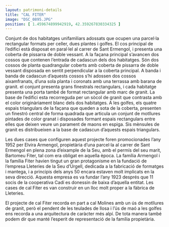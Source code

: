 ```yaml
---
layout: patrimoni-details
title: "CAL FITER"
image: "DSC_0895.JPG"
position: [ 1.459674899942919, 42.359267830334325 ]
---
```


Conjunt de dos habitatges unifamiliars adossats que ocupen una parcel·la rectangular formats per celler, dues plantes i golfes. El cos principal de l’edifici està disposat en paral·lel al carrer de Sant Ermengol, i presenta una coberta de pissarra de doble vessant. A la façana principal s’avancen dos cossos que contenen l’entrada de cadascun dels dos habitatges. Són dos cossos de planta quadrangular coberts amb coberta de pissarra de doble vessant disposada en sentit perpendicular a la coberta principal. A banda i banda de cadascun d’aquests cossos s’hi adossen dos cossos aixamfranats, d’una sola planta i coronats amb una terrassa amb barana de granit. el conjunt presenta grans finestrals rectangulars, i cada habitatge presenta una porta també de format rectangular amb marc de granit. La base de l’edifici esta recorreguda per un sòcol de granit que contrasta amb el color originàriament blanc dels dos habitatges. A les golfes, els quatre espais triangulars de la façana que queden a sota de la coberta, presenten un finestró central de forma quadrada que articula un conjunt de motllures pintades de color granat i disposades formant espais rectangulars entre elles que deixen veure un parament de maons en espiga. Sis mènsules de granit es distribueixen a la base de cadascun d’aquests espais triangulars.

Les dues cases que configuren aquest projecte foren promocionades l’any 1952 per Elvira Armengol, propietària d’una parcel·la al carrer de Sant Ermengol en plena zona d’eixample de la Seu, amb el permís del seu marit, Bartomeu Fiter, tal com era obligat en aquella època.  La família Armengol i la família Fiter havien tingut un gran protagonisme en la fundació de l’empresa Lleteries de la Seu d’Urgell, dedicada a la fabricació de formatges i mantega, i a principis dels anys 50 encara estaven molt implicats en la seva direcció.  Aquesta empresa es va fundar l’any 1923 després que 11 socis de la cooperativa Cadí es donessin de baixa d’aquella entitat.  Les cases de cal Fiter es van construir en un lloc molt proper a la fàbrica de Lleteries.

El projecte de cal Fiter recorda en part a cal Molines amb un ús de motllures de granit, però el pendent de les teulades de llosa i l’ús de maó a les golfes ens recorda a una arquitectura de caràcter més alpí. De tota manera també podem dir que manté l’esperit de representació de la família propietària. 

